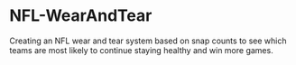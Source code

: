 # NFL-WearAndTear
Creating an NFL wear and tear system based on snap counts to see which teams are most likely to continue staying healthy and win more games.
